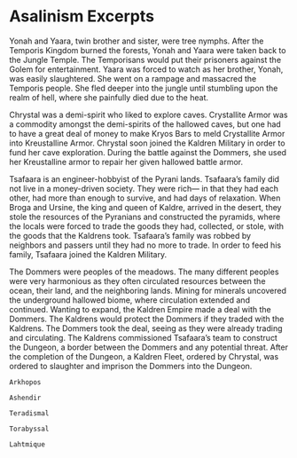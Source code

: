 # Asalinism Excerpts

Yonah and Yaara, twin brother and sister, were tree nymphs. After the Temporis Kingdom burned the forests, Yonah and Yaara were taken back to the Jungle Temple. The Temporisans would put their prisoners against the Golem for entertainment. Yaara was forced to watch as her brother, Yonah, was easily slaughtered. She went on a rampage and massacred the Temporis people. She fled deeper into the jungle until stumbling upon the realm of hell, where she painfully died due to the heat.

Chrystal was a demi-spirit who liked to explore caves. Crystallite Armor was a commodity amongst the demi-spirits of the hallowed caves, but one had to have a great deal of money to make Kryos Bars to meld Crystallite Armor into Kreustalline Armor. Chrystal soon joined the Kaldren Military in order to fund her cave exploration. During the battle against the Dommers, she used her Kreustalline armor to repair her given hallowed battle armor.

Tsafaara is an engineer-hobbyist of the Pyrani lands. Tsafaara’s family did not live in a money-driven society. They were rich— in that they had each other, had more than enough to survive, and had days of relaxation. When Broga and Ursine, the king and queen of Kaldre, arrived in the desert, they stole the resources of the Pyranians and constructed the pyramids, where the locals were forced to trade the goods they had, collected, or stole, with the goods that the Kaldrens took. Tsafaara’s family was robbed by neighbors and passers until they had no more to trade. In order to feed his family, Tsafaara joined the Kaldren Military.

The Dommers were peoples of the meadows. The many different peoples were very harmonious as they often circulated resources between the ocean, their land, and the neighboring lands. Mining for minerals uncovered the underground hallowed biome, where circulation extended and continued. Wanting to expand, the Kaldren Empire made a deal with the Dommers. The Kaldrens would protect the Dommers if they traded with the Kaldrens. The Dommers took the deal, seeing as they were already trading and circulating. The Kaldrens commissioned Tsafaara’s team to construct the Dungeon, a border between the Dommers and any potential threat. After the completion of the Dungeon, a Kaldren Fleet, ordered by Chrystal, was ordered to slaughter and imprison the Dommers into the Dungeon.

```tsx
Arkhopos

Ashendir

Teradismal

Torabyssal

Lahtmique
```